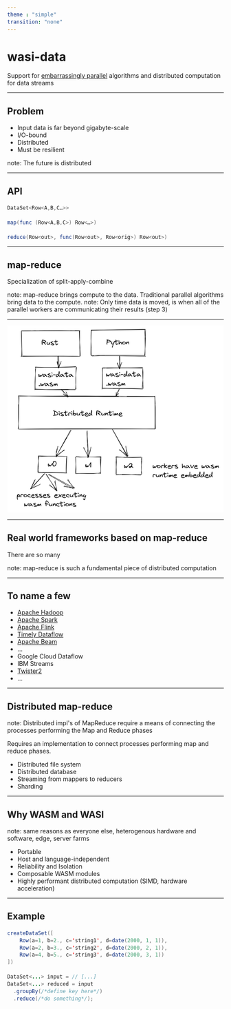 ```yaml
---
theme : "simple"
transition: "none"
---
```


# wasi-data

Support for [embarrassingly parallel](https://en.wikipedia.org/wiki/Embarrassingly_parallel) algorithms and distributed computation for data streams

---

## Problem

* Input data is far beyond gigabyte-scale
* I/O-bound
* Distributed
* Must be resilient

note: The future is distributed

---

## API

```java
DataSet<Row<A,B,C…>>

map(func (Row<A,B,C>) Row<…>)

reduce(Row<out>, func(Row<out>, Row<orig>) Row<out>)
```

---

## map-reduce

Specialization of split-apply-combine

note: map-reduce brings compute to the data. Traditional parallel algorithms bring data to the compute.
note: Only time data is moved, is when all of the parallel workers are communicating their results (step 3)

---

![wasi-data runtime diagram. Any language compiles to a wasm module that exposes the wasi-data API, loads to a distributed runtime, then those modules are sent to worker nodes. It's the worker nodes that have the wasm runtime embedded and are managing the wasm processes](https://github.com/singlestore-labs/wasi-data/blob/main/archive/wasi-data-runtimes.png?raw=true)

---

## Real world frameworks based on map-reduce

There are so many

note: map-reduce is such a fundamental piece of distributed computation

---

## To name a few

* [Apache Hadoop](https://hadoop.apache.org/)
* [Apache Spark](https://spark.apache.org/)
* [Apache Flink](https://github.com/apache/flink)
* [Timely Dataflow](https://github.com/TimelyDataflow/timely-dataflow)
* [Apache Beam](https://beam.apache.org/)
* ...
* Google Cloud Dataflow
* IBM Streams
* [Twister2](https://twister2.org/)
* ...

---

## Distributed map-reduce

note: Distributed impl's of MapReduce require a means of connecting the processes performing the Map and Reduce phases

Requires an implementation to connect processes performing map and reduce phases.

* Distributed file system
* Distributed database
* Streaming from mappers to reducers
* Sharding

---

## Why WASM and WASI

note: same reasons as everyone else, heterogenous hardware and software, edge, server farms

* Portable
* Host and language-independent
* Reliability and Isolation
* Composable WASM modules
* Highly performant distributed computation (SIMD, hardware acceleration)

---

## Example

```java
createDataSet([
    Row(a=1, b=2., c='string1', d=date(2000, 1, 1)),
    Row(a=2, b=3., c='string2', d=date(2000, 2, 1)),
    Row(a=4, b=5., c='string3', d=date(2000, 3, 1))
])

DataSet<...> input = // [...]
DataSet<...> reduced = input
  .groupBy(/*define key here*/)
  .reduce(/*do something*/);
```
